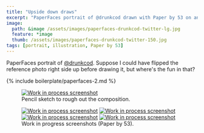 ```yaml
---
title: "Upside down draws"
excerpt: "PaperFaces portrait of @drunkcod drawn with Paper by 53 on an iPad."
image: 
  path: &image /assets/images/paperfaces-drunkcod-twitter-lg.jpg 
  feature: *image
  thumb: /assets/images/paperfaces-drunkcod-twitter-150.jpg
tags: [portrait, illustration, Paper by 53]
---
```


PaperFaces portrait of [@drunkcod](http://twitter.com/drunkcod). Suppose I could have flipped the reference photo right side up before drawing it, but where's the fun in that?

{% include boilerplate/paperfaces-2.md %}

<figure>
	<a href="{{ site.url }}/assets/images/paperfaces-drunkcod-process-1-lg.jpg"><img src="{{ site.url }}/assets/images/paperfaces-drunkcod-process-1-750.jpg" alt="Work in process screenshot"></a>
	<figcaption>Pencil sketch to rough out the composition.</figcaption>
</figure>

<figure class="half">
	<a href="{{ site.url }}/assets/images/paperfaces-drunkcod-process-2-lg.jpg"><img src="{{ site.url }}/assets/images/paperfaces-drunkcod-process-2-600.jpg" alt="Work in process screenshot"></a>
	<a href="{{ site.url }}/assets/images/paperfaces-drunkcod-process-3-lg.jpg"><img src="{{ site.url }}/assets/images/paperfaces-drunkcod-process-3-600.jpg" alt="Work in process screenshot"></a>
	<a href="{{ site.url }}/assets/images/paperfaces-drunkcod-process-4-lg.jpg"><img src="{{ site.url }}/assets/images/paperfaces-drunkcod-process-4-600.jpg" alt="Work in process screenshot"></a>
	<a href="{{ site.url }}/assets/images/paperfaces-drunkcod-process-5-lg.jpg"><img src="{{ site.url }}/assets/images/paperfaces-drunkcod-process-5-600.jpg" alt="Work in process screenshot"></a>
	<figcaption>Work in progress screenshots (Paper by 53).</figcaption>
</figure>